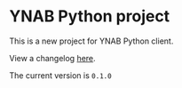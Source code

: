 # YNAB Python project

This is a new project for YNAB Python client.

View a changelog [here](CHANGELOG.md).

The current version is `0.1.0`
